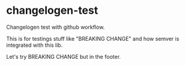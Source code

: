 # changelogen-test

Changelogen test with github workflow.

This is for testings stuff like "BREAKING CHANGE" and how semver is integrated with this lib.

Let's try BREAKING CHANGE but in the footer.